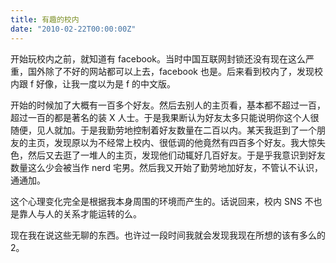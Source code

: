 ```yaml
---
title: 有趣的校内
date: "2010-02-22T00:00:00Z"
---
```


开始玩校内之前，就知道有 facebook。当时中国互联网封锁还没有现在这么严重，国外除了不好的网站都可以上去，facebook 也是。后来看到校内了，发现校内跟 f 好像，让我一度以为是 f 的中文版。

开始的时候加了大概有一百多个好友。然后去别人的主页看，基本都不超过一百，超过一百的都是著名的装 X 人士。于是我果断认为好友太多只能说明你这个人很随便，见人就加。于是我勤劳地控制着好友数量在二百以内。某天我逛到了一个朋友的主页，发现原以为不经常上校内、很低调的他竟然有四百多个好友。我大惊失色，然后又去逛了一堆人的主页，发现他们动辄好几百好友。于是乎我意识到好友数量这么少会被当作 nerd 宅男。然后我又开始了勤劳地加好友，不管认不认识，通通加。

这个心理变化完全是根据我本身周围的环境而产生的。话说回来，校内 SNS 不也是靠人与人的关系才能运转的么。

现在我在说这些无聊的东西。也许过一段时间我就会发现我现在所想的该有多么的 2。
